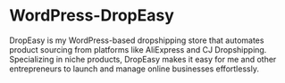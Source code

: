 # WordPress-DropEasy
DropEasy is my WordPress-based dropshipping store that automates product sourcing from platforms like AliExpress and CJ Dropshipping. Specializing in niche products, DropEasy makes it easy for me and other entrepreneurs to launch and manage online businesses effortlessly.
